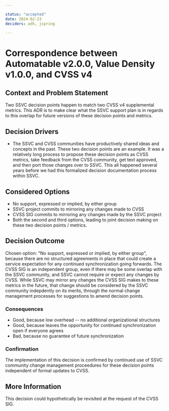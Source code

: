 ```yaml
---

status: "accepted"
date: 2024-02-23
deciders: adh, jspring

---
```

# Correspondence between Automatable v2.0.0, Value Density v1.0.0, and CVSS v4

## Context and Problem Statement

Two SSVC decision points happen to match two CVSS v4 supplemental metrics.
This ADR is to make clear what the SSVC support plan is in regards to this overlap for future versions of these decision points and metrics.


## Decision Drivers

* The SSVC and CVSS communities have productively shared ideas and concepts in the past. These two decision points are an example. It was a relatively long process to propose these decision points as CVSS metrics, take feedback from the CVSS community, get text approved, and then port those changes over to SSVC. This all happened several years before we had this formalized decision documentation process within SSVC.

## Considered Options

* No support, expressed or implied, by either group
* SSVC project commits to mirroring any changes made to CVSS
* CVSS SIG commits to mirroring any changes made by the SSVC project
* Both the second and third options, leading to joint decision making on these two decision points / metrics.

## Decision Outcome

Chosen option: "No support, expressed or implied, by either group", because
there are no structured agreements in place that could create a service expectation for any continued synchronization going forwards.
The CVSS SIG is an independent group, even if there may be some overlap with the SSVC community, and SSVC cannot require or expect any changes by CVSS.
While SSVC may mirror any changes the CVSS SIG makes to these metrics in the future, that change should be considered by the SSVC community indepdently on its merits, through the normal change management processes for suggestions to amend decision points.


### Consequences

* Good, because low overhead -- no additional organizational structures
* Good, because leaves the opportunity for continued synchronization open if everyone agrees
* Bad, because no guarantee of future synchronization



### Confirmation

The implementation of this decision is confirmed by continued use of SSVC community change management proceedures for these decision points independent of formal updates to CVSS.

## More Information

This decision could hypothetically be revisited at the request of the CVSS SIG.

